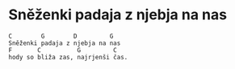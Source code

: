 
# Sněženki padaja z njebja na nas

```
C        G        D         G
Sněženki padaja z njebja na nas
F       C          G         C
hody so bliža zas, najrjenši čas.
```
